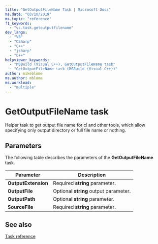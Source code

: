 ```yaml
---
title: "GetOutputFileName Task | Microsoft Docs"
ms.date: "03/10/2019"
ms.topic: "reference"
f1_keywords:
  - "vc.task.getoutputfilename"
dev_langs:
  - "VB"
  - "CSharp"
  - "C++"
  - "jsharp"
  - "C++"
helpviewer_keywords:
  - "MSBuild (Visual C++), GetOutputFileName task"
  - "GetOutputFileName task (MSBuild (Visual C++))"
author: mikeblome
ms.author: mblome
ms.workload:
  - "multiple"
---
```

# GetOutputFileName task

Helper task to get output file name for cl and other tools, which allow specifying only output directory or full file name or nothing.

## Parameters

The following table describes the parameters of the **GetOutputFileName** task.

|Parameter|Description|
|---------------|-----------------|
|**OutputExtension**|Required **string** parameter.|
|**OutputFile**|Optional **string** output parameter.|
|**OutputPath**|Optional **string** parameter.|
|**SourceFile**|Required **string** parameter.|

## See also

[Task reference](../msbuild/msbuild-task-reference.md)